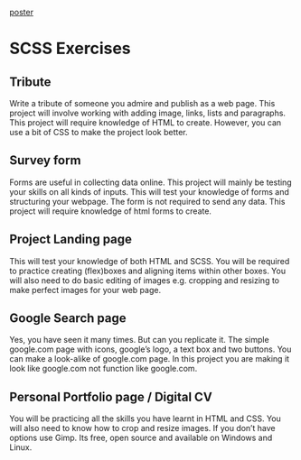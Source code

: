 [poster](./poster.png)
# SCSS Exercises

## Tribute
Write a tribute of someone you admire and publish as a web page. This project will involve working with adding image, links, lists and paragraphs. This project will require knowledge of HTML to create. However, you can use a bit of CSS to make the project look better.


## Survey form
Forms are useful in collecting data online. This project will mainly be testing your skills on all kinds of inputs. This will test your knowledge of forms and structuring your webpage. The form is not required to send any data.
This project will require knowledge of html forms to create.


## Project Landing page
This will test your knowledge of both HTML and SCSS. You will be required to practice creating (flex)boxes and aligning items within other boxes. 
You will also need to do basic editing of images e.g. cropping and resizing to make perfect images for your web page.


## Google Search page
Yes, you have seen it many times. But can you replicate it. The simple google.com page with icons, google’s logo, a text box and two buttons. You can make a look-alike of google.com page. In this project you are making it look like google.com not function like google.com.


## Personal Portfolio page / Digital CV
You will be practicing all the skills you have learnt in HTML and CSS. You will also need to know how to crop and resize images. If you don’t have options use Gimp. Its free, open source and available on Windows and Linux.
